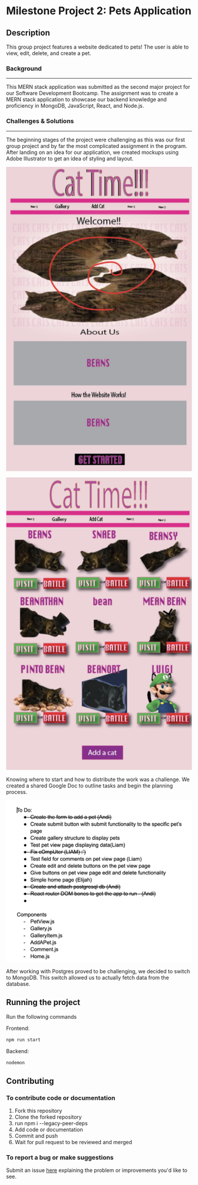 # Milestone Project 2: Pets Application

## Description

This group project features a website dedicated to pets! The user is able to view, edit, delete, and create a pet. 

### Background

---

This MERN stack application was submitted as the second major project for our Software Development Bootcamp. The assignment was to create a MERN stack application to showcase our backend knowledge and proficiency in MongoDB, JavaScript, React, and Node.js.

### Challenges & Solutions

---

The beginning stages of the project were challenging as this was our first group project and by far the most complicated assignment in the program. After landing on an idea for our application, we created mockups using Adobe Illustrator to get an idea of styling and layout.

![Home page mockup](public/css/images/homepagemockup.png)

![Gallery page mockup](public/css/images/gallerymockup.png)

Knowing where to start and how to distribute the work was a challenge. We created a shared Google Doc to outline tasks and begin the planning process. 

![First stage of planning](public/css/images/firstplanningstage.png)

After working with Postgres proved to be challenging, we decided to switch to MongoDB. This switch allowed us to actually fetch data from the database. 

## Running the project

Run the following commands

Frontend:

```sh
npm run start
```

Backend:

```sh
nodemon
```

## Contributing

### To contribute code or documentation

1. Fork this repository
2. Clone the forked repository
3. run npm i --legacy-peer-deps
4. Add code or documentation
4. Commit and push
5. Wait for pull request to be reviewed and merged

### To report a bug or make suggestions

Submit an issue [here](https://github.com/LiamV0715/MP2-Mongo/issues) explaining the problem or improvements you'd like to see. 